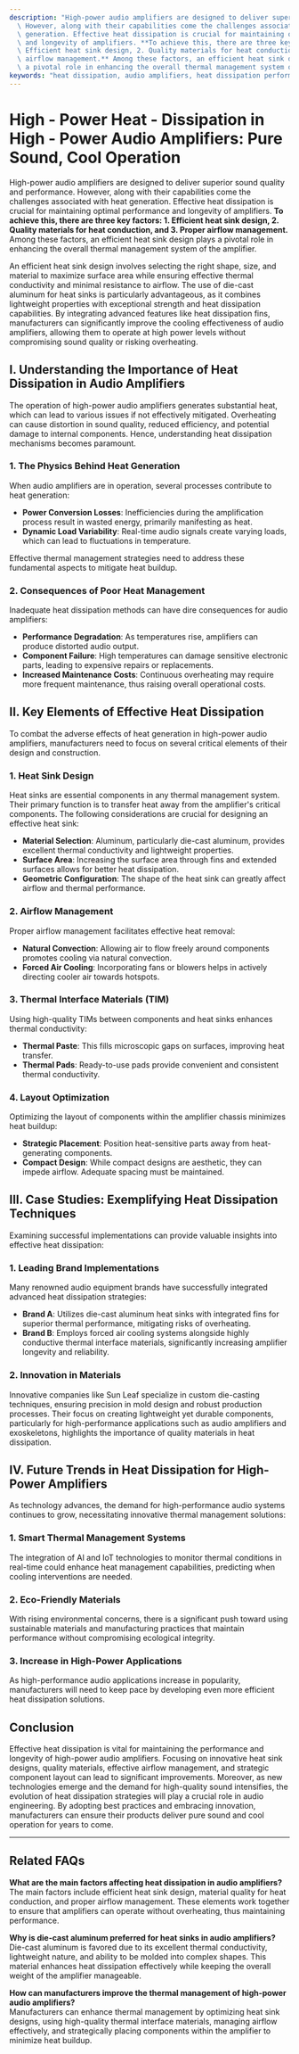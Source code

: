 ```yaml
---
description: "High-power audio amplifiers are designed to deliver superior sound quality and performance.\
  \ However, along with their capabilities come the challenges associated with heat\
  \ generation. Effective heat dissipation is crucial for maintaining optimal performance\
  \ and longevity of amplifiers. **To achieve this, there are three key factors: 1.\
  \ Efficient heat sink design, 2. Quality materials for heat conduction, and 3. Proper\
  \ airflow management.** Among these factors, an efficient heat sink design plays\
  \ a pivotal role in enhancing the overall thermal management system of the amplifier."
keywords: "heat dissipation, audio amplifiers, heat dissipation performance, die-cast aluminum"
---
```

# High - Power Heat - Dissipation in High - Power Audio Amplifiers: Pure Sound, Cool Operation

High-power audio amplifiers are designed to deliver superior sound quality and performance. However, along with their capabilities come the challenges associated with heat generation. Effective heat dissipation is crucial for maintaining optimal performance and longevity of amplifiers. **To achieve this, there are three key factors: 1. Efficient heat sink design, 2. Quality materials for heat conduction, and 3. Proper airflow management.** Among these factors, an efficient heat sink design plays a pivotal role in enhancing the overall thermal management system of the amplifier.

An efficient heat sink design involves selecting the right shape, size, and material to maximize surface area while ensuring effective thermal conductivity and minimal resistance to airflow. The use of die-cast aluminum for heat sinks is particularly advantageous, as it combines lightweight properties with exceptional strength and heat dissipation capabilities. By integrating advanced features like heat dissipation fins, manufacturers can significantly improve the cooling effectiveness of audio amplifiers, allowing them to operate at high power levels without compromising sound quality or risking overheating.

## I. Understanding the Importance of Heat Dissipation in Audio Amplifiers

The operation of high-power audio amplifiers generates substantial heat, which can lead to various issues if not effectively mitigated. Overheating can cause distortion in sound quality, reduced efficiency, and potential damage to internal components. Hence, understanding heat dissipation mechanisms becomes paramount.

### 1. The Physics Behind Heat Generation

When audio amplifiers are in operation, several processes contribute to heat generation:

- **Power Conversion Losses**: Inefficiencies during the amplification process result in wasted energy, primarily manifesting as heat.
- **Dynamic Load Variability**: Real-time audio signals create varying loads, which can lead to fluctuations in temperature.
  
Effective thermal management strategies need to address these fundamental aspects to mitigate heat buildup.

### 2. Consequences of Poor Heat Management

Inadequate heat dissipation methods can have dire consequences for audio amplifiers:

- **Performance Degradation**: As temperatures rise, amplifiers can produce distorted audio output.
- **Component Failure**: High temperatures can damage sensitive electronic parts, leading to expensive repairs or replacements.
- **Increased Maintenance Costs**: Continuous overheating may require more frequent maintenance, thus raising overall operational costs.

## II. Key Elements of Effective Heat Dissipation

To combat the adverse effects of heat generation in high-power audio amplifiers, manufacturers need to focus on several critical elements of their design and construction.

### 1. Heat Sink Design

Heat sinks are essential components in any thermal management system. Their primary function is to transfer heat away from the amplifier's critical components. The following considerations are crucial for designing an effective heat sink:

- **Material Selection**: Aluminum, particularly die-cast aluminum, provides excellent thermal conductivity and lightweight properties.
- **Surface Area**: Increasing the surface area through fins and extended surfaces allows for better heat dissipation.
- **Geometric Configuration**: The shape of the heat sink can greatly affect airflow and thermal performance. 

### 2. Airflow Management

Proper airflow management facilitates effective heat removal:

- **Natural Convection**: Allowing air to flow freely around components promotes cooling via natural convection.
- **Forced Air Cooling**: Incorporating fans or blowers helps in actively directing cooler air towards hotspots.

### 3. Thermal Interface Materials (TIM)

Using high-quality TIMs between components and heat sinks enhances thermal conductivity:

- **Thermal Paste**: This fills microscopic gaps on surfaces, improving heat transfer.
- **Thermal Pads**: Ready-to-use pads provide convenient and consistent thermal conductivity.

### 4. Layout Optimization

Optimizing the layout of components within the amplifier chassis minimizes heat buildup:

- **Strategic Placement**: Position heat-sensitive parts away from heat-generating components.
- **Compact Design**: While compact designs are aesthetic, they can impede airflow. Adequate spacing must be maintained.

## III. Case Studies: Exemplifying Heat Dissipation Techniques

Examining successful implementations can provide valuable insights into effective heat dissipation:

### 1. Leading Brand Implementations

Many renowned audio equipment brands have successfully integrated advanced heat dissipation strategies:

- **Brand A**: Utilizes die-cast aluminum heat sinks with integrated fins for superior thermal performance, mitigating risks of overheating.
- **Brand B**: Employs forced air cooling systems alongside highly conductive thermal interface materials, significantly increasing amplifier longevity and reliability.

### 2. Innovation in Materials

Innovative companies like Sun Leaf specialize in custom die-casting techniques, ensuring precision in mold design and robust production processes. Their focus on creating lightweight yet durable components, particularly for high-performance applications such as audio amplifiers and exoskeletons, highlights the importance of quality materials in heat dissipation.

## IV. Future Trends in Heat Dissipation for High-Power Amplifiers

As technology advances, the demand for high-performance audio systems continues to grow, necessitating innovative thermal management solutions:

### 1. Smart Thermal Management Systems

The integration of AI and IoT technologies to monitor thermal conditions in real-time could enhance heat management capabilities, predicting when cooling interventions are needed.

### 2. Eco-Friendly Materials

With rising environmental concerns, there is a significant push toward using sustainable materials and manufacturing practices that maintain performance without compromising ecological integrity.

### 3. Increase in High-Power Applications

As high-performance audio applications increase in popularity, manufacturers will need to keep pace by developing even more efficient heat dissipation solutions.

## Conclusion

Effective heat dissipation is vital for maintaining the performance and longevity of high-power audio amplifiers. Focusing on innovative heat sink designs, quality materials, effective airflow management, and strategic component layout can lead to significant improvements. Moreover, as new technologies emerge and the demand for high-quality sound intensifies, the evolution of heat dissipation strategies will play a crucial role in audio engineering. By adopting best practices and embracing innovation, manufacturers can ensure their products deliver pure sound and cool operation for years to come.

---

## Related FAQs

**What are the main factors affecting heat dissipation in audio amplifiers?**  
The main factors include efficient heat sink design, material quality for heat conduction, and proper airflow management. These elements work together to ensure that amplifiers can operate without overheating, thus maintaining performance.

**Why is die-cast aluminum preferred for heat sinks in audio amplifiers?**  
Die-cast aluminum is favored due to its excellent thermal conductivity, lightweight nature, and ability to be molded into complex shapes. This material enhances heat dissipation effectively while keeping the overall weight of the amplifier manageable.

**How can manufacturers improve the thermal management of high-power audio amplifiers?**  
Manufacturers can enhance thermal management by optimizing heat sink designs, using high-quality thermal interface materials, managing airflow effectively, and strategically placing components within the amplifier to minimize heat buildup.
